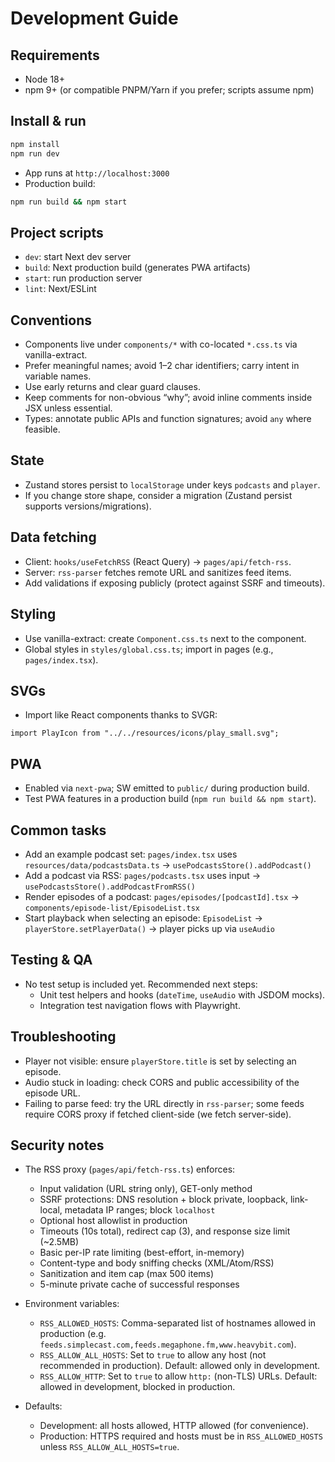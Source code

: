 # Development Guide

## Requirements

- Node 18+
- npm 9+ (or compatible PNPM/Yarn if you prefer; scripts assume npm)

## Install & run

```sh
npm install
npm run dev
```

- App runs at `http://localhost:3000`
- Production build:

```sh
npm run build && npm start
```

## Project scripts

- `dev`: start Next dev server
- `build`: Next production build (generates PWA artifacts)
- `start`: run production server
- `lint`: Next/ESLint

## Conventions

- Components live under `components/*` with co-located `*.css.ts` via vanilla-extract.
- Prefer meaningful names; avoid 1–2 char identifiers; carry intent in variable names.
- Use early returns and clear guard clauses.
- Keep comments for non-obvious “why”; avoid inline comments inside JSX unless essential.
- Types: annotate public APIs and function signatures; avoid `any` where feasible.

## State

- Zustand stores persist to `localStorage` under keys `podcasts` and `player`.
- If you change store shape, consider a migration (Zustand persist supports versions/migrations).

## Data fetching

- Client: `hooks/useFetchRSS` (React Query) → `pages/api/fetch-rss`.
- Server: `rss-parser` fetches remote URL and sanitizes feed items.
- Add validations if exposing publicly (protect against SSRF and timeouts).

## Styling

- Use vanilla-extract: create `Component.css.ts` next to the component.
- Global styles in `styles/global.css.ts`; import in pages (e.g., `pages/index.tsx`).

## SVGs

- Import like React components thanks to SVGR:

```tsx
import PlayIcon from "../../resources/icons/play_small.svg";
```

## PWA

- Enabled via `next-pwa`; SW emitted to `public/` during production build.
- Test PWA features in a production build (`npm run build && npm start`).

## Common tasks

- Add an example podcast set: `pages/index.tsx` uses `resources/data/podcastsData.ts` → `usePodcastsStore().addPodcast()`
- Add a podcast via RSS: `pages/podcasts.tsx` uses input → `usePodcastsStore().addPodcastFromRSS()`
- Render episodes of a podcast: `pages/episodes/[podcastId].tsx` → `components/episode-list/EpisodeList.tsx`
- Start playback when selecting an episode: `EpisodeList` → `playerStore.setPlayerData()` → player picks up via `useAudio`

## Testing & QA

- No test setup is included yet. Recommended next steps:
  - Unit test helpers and hooks (`dateTime`, `useAudio` with JSDOM mocks).
  - Integration test navigation flows with Playwright.

## Troubleshooting

- Player not visible: ensure `playerStore.title` is set by selecting an episode.
- Audio stuck in loading: check CORS and public accessibility of the episode URL.
- Failing to parse feed: try the URL directly in `rss-parser`; some feeds require CORS proxy if fetched client-side (we fetch server-side).

## Security notes

- The RSS proxy (`pages/api/fetch-rss.ts`) enforces:

  - Input validation (URL string only), GET-only method
  - SSRF protections: DNS resolution + block private, loopback, link-local, metadata IP ranges; block `localhost`
  - Optional host allowlist in production
  - Timeouts (10s total), redirect cap (3), and response size limit (~2.5MB)
  - Basic per-IP rate limiting (best-effort, in-memory)
  - Content-type and body sniffing checks (XML/Atom/RSS)
  - Sanitization and item cap (max 500 items)
  - 5-minute private cache of successful responses

- Environment variables:

  - `RSS_ALLOWED_HOSTS`: Comma-separated list of hostnames allowed in production (e.g. `feeds.simplecast.com,feeds.megaphone.fm,www.heavybit.com`).
  - `RSS_ALLOW_ALL_HOSTS`: Set to `true` to allow any host (not recommended in production). Default: allowed only in development.
  - `RSS_ALLOW_HTTP`: Set to `true` to allow `http:` (non-TLS) URLs. Default: allowed in development, blocked in production.

- Defaults:
  - Development: all hosts allowed, HTTP allowed (for convenience).
  - Production: HTTPS required and hosts must be in `RSS_ALLOWED_HOSTS` unless `RSS_ALLOW_ALL_HOSTS=true`.
